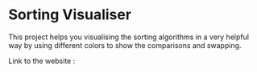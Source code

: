 # Sorting Visualiser
This project helps you visualising the sorting algorithms in a very helpful way by using different colors to show the comparisons and swapping.

Link to the website : 
